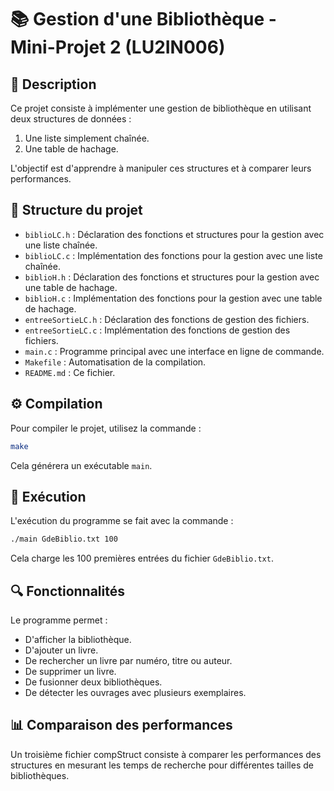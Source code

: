 # 📚 Gestion d'une Bibliothèque - Mini-Projet 2 (LU2IN006)

## 📝 Description
Ce projet consiste à implémenter une gestion de bibliothèque en utilisant deux structures de données : 
1. Une liste simplement chaînée.
2. Une table de hachage.

L'objectif est d'apprendre à manipuler ces structures et à comparer leurs performances.

## 📂 Structure du projet

- `biblioLC.h` : Déclaration des fonctions et structures pour la gestion avec une liste chaînée.
- `biblioLC.c` : Implémentation des fonctions pour la gestion avec une liste chaînée.
- `biblioH.h` : Déclaration des fonctions et structures pour la gestion avec une table de hachage.
- `biblioH.c` : Implémentation des fonctions pour la gestion avec une table de hachage.
- `entreeSortieLC.h` : Déclaration des fonctions de gestion des fichiers.
- `entreeSortieLC.c` : Implémentation des fonctions de gestion des fichiers.
- `main.c` : Programme principal avec une interface en ligne de commande.
- `Makefile` : Automatisation de la compilation.
- `README.md` : Ce fichier.

## ⚙️ Compilation
Pour compiler le projet, utilisez la commande :
```sh
make
```
Cela générera un exécutable `main`.

## 🚀 Exécution
L'exécution du programme se fait avec la commande :
```sh
./main GdeBiblio.txt 100
```
Cela charge les 100 premières entrées du fichier `GdeBiblio.txt`.

## 🔍 Fonctionnalités
Le programme permet :
- D'afficher la bibliothèque.
- D'ajouter un livre.
- De rechercher un livre par numéro, titre ou auteur.
- De supprimer un livre.
- De fusionner deux bibliothèques.
- De détecter les ouvrages avec plusieurs exemplaires.

## 📊 Comparaison des performances
Un troisième fichier compStruct consiste à comparer les performances des structures en mesurant les temps de recherche pour différentes tailles de bibliothèques.


